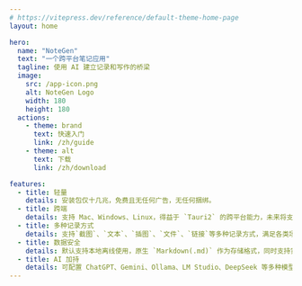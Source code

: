 ```yaml
---
# https://vitepress.dev/reference/default-theme-home-page
layout: home

hero:
  name: "NoteGen"
  text: "一个跨平台笔记应用"
  tagline: 使用 AI 建立记录和写作的桥梁
  image:
    src: /app-icon.png
    alt: NoteGen Logo
    width: 180
    height: 180
  actions:
    - theme: brand
      text: 快速入门
      link: /zh/guide
    - theme: alt
      text: 下载
      link: /zh/download

features:
  - title: 轻量
    details: 安装包仅十几兆，免费且无任何广告，无任何捆绑。
  - title: 跨端
    details: 支持 Mac、Windows、Linux，得益于 `Tauri2` 的跨平台能力，未来将支持 IOS、Android
  - title: 多种记录方式
    details: 支持`截图`、`文本`、`插图`、`文件`、`链接`等多种记录方式，满足各类场景的碎片化记录需求
  - title: 数据安全
    details: 默认支持本地离线使用，原生 `Markdown(.md)` 作为存储格式，同时支持实时同步到 `Github 私有仓库`，支持历史回滚
  - title: AI 加持
    details: 可配置 ChatGPT、Gemini、Ollama、LM Studio、DeepSeek 等多种模型，支持自定义配置使用第三方模型。
---
```



